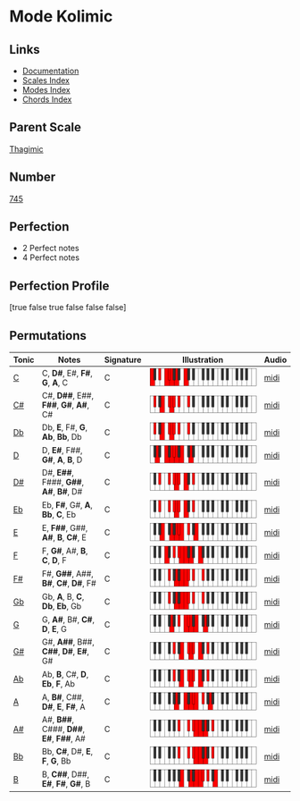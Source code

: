 # Mode Kolimic

## Links

- [Documentation](index.md)
- [Scales Index](Scales.md)
- [Modes Index](Modes.md)
- [Chords Index](Chords.md)

## Parent Scale

[Thagimic](ScaleThagimic.md)

## Number

[745](https://ianring.com/musictheory/scales/745)

## Perfection

- 2 Perfect notes
- 4 Perfect notes

## Perfection Profile

[true false true false false false]

## Permutations

| Tonic | Notes | Signature | Illustration | Audio |
|-------|-------|-----------|--------------|-------|
| [C](ModeCNaturalKolimic.md) | C, **D#**, E#, **F#**, **G**, **A**, C | C | ![CNaturalKolimic](ModeCNaturalKolimic.png) | [midi](https://github.com/edipermadi/music/blob/main/docs/ModeCNaturalKolimic.mid?raw=true) |
| [C#](ModeCSharpKolimic.md) | C#, **D##**, E##, **F##**, **G#**, **A#**, C# | C | ![CSharpKolimic](ModeCSharpKolimic.png) | [midi](https://github.com/edipermadi/music/blob/main/docs/ModeCSharpKolimic.mid?raw=true) |
| [Db](ModeDFlatKolimic.md) | Db, **E**, F#, **G**, **Ab**, **Bb**, Db | C | ![DFlatKolimic](ModeDFlatKolimic.png) | [midi](https://github.com/edipermadi/music/blob/main/docs/ModeDFlatKolimic.mid?raw=true) |
| [D](ModeDNaturalKolimic.md) | D, **E#**, F##, **G#**, **A**, **B**, D | C | ![DNaturalKolimic](ModeDNaturalKolimic.png) | [midi](https://github.com/edipermadi/music/blob/main/docs/ModeDNaturalKolimic.mid?raw=true) |
| [D#](ModeDSharpKolimic.md) | D#, **E##**, F###, **G##**, **A#**, **B#**, D# | C | ![DSharpKolimic](ModeDSharpKolimic.png) | [midi](https://github.com/edipermadi/music/blob/main/docs/ModeDSharpKolimic.mid?raw=true) |
| [Eb](ModeEFlatKolimic.md) | Eb, **F#**, G#, **A**, **Bb**, **C**, Eb | C | ![EFlatKolimic](ModeEFlatKolimic.png) | [midi](https://github.com/edipermadi/music/blob/main/docs/ModeEFlatKolimic.mid?raw=true) |
| [E](ModeENaturalKolimic.md) | E, **F##**, G##, **A#**, **B**, **C#**, E | C | ![ENaturalKolimic](ModeENaturalKolimic.png) | [midi](https://github.com/edipermadi/music/blob/main/docs/ModeENaturalKolimic.mid?raw=true) |
| [F](ModeFNaturalKolimic.md) | F, **G#**, A#, **B**, **C**, **D**, F | C | ![FNaturalKolimic](ModeFNaturalKolimic.png) | [midi](https://github.com/edipermadi/music/blob/main/docs/ModeFNaturalKolimic.mid?raw=true) |
| [F#](ModeFSharpKolimic.md) | F#, **G##**, A##, **B#**, **C#**, **D#**, F# | C | ![FSharpKolimic](ModeFSharpKolimic.png) | [midi](https://github.com/edipermadi/music/blob/main/docs/ModeFSharpKolimic.mid?raw=true) |
| [Gb](ModeGFlatKolimic.md) | Gb, **A**, B, **C**, **Db**, **Eb**, Gb | C | ![GFlatKolimic](ModeGFlatKolimic.png) | [midi](https://github.com/edipermadi/music/blob/main/docs/ModeGFlatKolimic.mid?raw=true) |
| [G](ModeGNaturalKolimic.md) | G, **A#**, B#, **C#**, **D**, **E**, G | C | ![GNaturalKolimic](ModeGNaturalKolimic.png) | [midi](https://github.com/edipermadi/music/blob/main/docs/ModeGNaturalKolimic.mid?raw=true) |
| [G#](ModeGSharpKolimic.md) | G#, **A##**, B##, **C##**, **D#**, **E#**, G# | C | ![GSharpKolimic](ModeGSharpKolimic.png) | [midi](https://github.com/edipermadi/music/blob/main/docs/ModeGSharpKolimic.mid?raw=true) |
| [Ab](ModeAFlatKolimic.md) | Ab, **B**, C#, **D**, **Eb**, **F**, Ab | C | ![AFlatKolimic](ModeAFlatKolimic.png) | [midi](https://github.com/edipermadi/music/blob/main/docs/ModeAFlatKolimic.mid?raw=true) |
| [A](ModeANaturalKolimic.md) | A, **B#**, C##, **D#**, **E**, **F#**, A | C | ![ANaturalKolimic](ModeANaturalKolimic.png) | [midi](https://github.com/edipermadi/music/blob/main/docs/ModeANaturalKolimic.mid?raw=true) |
| [A#](ModeASharpKolimic.md) | A#, **B##**, C###, **D##**, **E#**, **F##**, A# | C | ![ASharpKolimic](ModeASharpKolimic.png) | [midi](https://github.com/edipermadi/music/blob/main/docs/ModeASharpKolimic.mid?raw=true) |
| [Bb](ModeBFlatKolimic.md) | Bb, **C#**, D#, **E**, **F**, **G**, Bb | C | ![BFlatKolimic](ModeBFlatKolimic.png) | [midi](https://github.com/edipermadi/music/blob/main/docs/ModeBFlatKolimic.mid?raw=true) |
| [B](ModeBNaturalKolimic.md) | B, **C##**, D##, **E#**, **F#**, **G#**, B | C | ![BNaturalKolimic](ModeBNaturalKolimic.png) | [midi](https://github.com/edipermadi/music/blob/main/docs/ModeBNaturalKolimic.mid?raw=true) |

